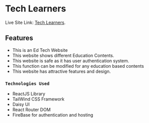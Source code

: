 # Tech Learners

Live Site Link: [Tech Learners](https://tech-learners.web.app/).


## Features

- This is an Ed Tech Website 
- This website shows different Education Contents.
- This website is safe as it has user authentication system.
- This function can be modified for any education based contents
- This website has attractive features and design.

### `Technologies Used`

- ReactJS Library
- TailWind CSS Framework
- Daisy UI
- React Router DOM
- FireBase for authentication and hosting


